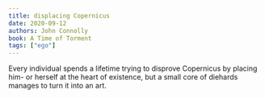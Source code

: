 ```yaml
---
title: displacing Copernicus
date: 2020-09-12
authors: John Connolly
book: A Time of Torment
tags: ["ego"]
---
```


Every individual spends a lifetime trying to disprove Copernicus by placing him- or herself at the heart of existence, but a small core of diehards manages to turn it into an art.
